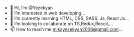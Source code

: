 - 👋 Hi, I’m @Yezekyan
- 👀 I’m interested in web developing...
- 🌱 I’m currently learning HTML, CSS, SASS, Js, React Js...
- 💞️ I’m looking to collaborate on TS,Redux,Recoil,...
- 📫 How to reach me mikayezekyan2006@gmail.com...

<!---
Yezekyan/Yezekyan is a ✨ special ✨ repository because its `README.md` (this file) appears on your GitHub profile.
You can click the Preview link to take a look at your changes.
--->
